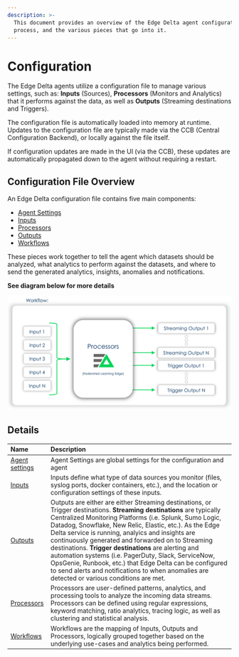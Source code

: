 ```yaml
---
description: >-
  This document provides an overview of the Edge Delta agent configuration
  process, and the various pieces that go into it.
---
```


# Configuration

The Edge Delta agents utilize a configuration file to manage various settings, such as: **Inputs** \(Sources\), **Processors** \(Monitors and Analytics\) that it performs against the data, as well as **Outputs** \(Streaming destinations and Triggers\).

The configuration file is automatically loaded into memory at runtime. Updates to the configuration file are typically made via the CCB \(Central Configuration Backend\), or locally against the file itself. 

If configuration updates are made in the UI \(via the CCB\), these updates are automatically propagated down to the agent without requiring a restart. 

## Configuration File Overview

An Edge Delta configuration file contains five main components:

* [Agent Settings](https://docs.edgedelta.com/configuration-1/agent-settings)
* [Inputs](https://docs.edgedelta.com/configuration-1/inputs)
* [Processors](https://docs.edgedelta.com/configuration-1/outputs)
* [Outputs](https://docs.edgedelta.com/configuration-1/processors)
* [Workflows](https://docs.edgedelta.com/configuration-1/workflows)

These pieces work together to tell the agent which datasets should be analyzed, what analytics to perform against the datasets, and where to send the generated analytics, insights, anomalies and notifications. 

**See diagram below for more details**

![The Federated Learning Edge \(FLE\) applies distributed machine learning, statistical analysis, and stream-processing algorithms to incoming data, resulting in dynamically generated outputs \(streams and triggers\)](../.gitbook/assets/image%20%2810%29.png)

## Details

| Name | Description |
| :--- | :--- |
| [Agent settings](https://docs.edgedelta.com/configuration/agent-settings) | Agent Settings are global settings for the configuration and agent |
| [Inputs](inputs.md) | Inputs define what type of data sources you monitor \(files, syslog ports, docker containers, etc.\), and the location or configuration settings of these inputs.  |
| [Outputs](outputs.md) | Outputs are either are either Streaming destinations, or Trigger destinations. **Streaming destinations** are typically Centralized Monitoring Platforms \(i.e. Splunk, Sumo Logic, Datadog, Snowflake, New Relic, Elastic, etc.\). As the Edge Delta service is running,  analyics and insights are continuously generated and forwarded on to Streaming destinations. **Trigger destinations** are alerting and automation systems \(i.e. PagerDuty, Slack, ServiceNow, OpsGenie, Runbook, etc.\) that Edge Delta can be configured to send alerts and notifications to when anomalies are detected or various conditions are met.  |
| [Processors](processors.md) | Processors are user-defined patterns, analytics, and processing tools to analyze the incoming data streams. Processors can be defined using regular expressions, keyword matching, ratio analytics, tracing logic, as well as clustering and statistical analysis. |
| [Workflows](https://docs.edgedelta.com/configuration/workflows) | Workflows are the mapping of Inputs, Outputs and Processors, logically grouped together based on the underlying use-cases and analytics being performed.  |



